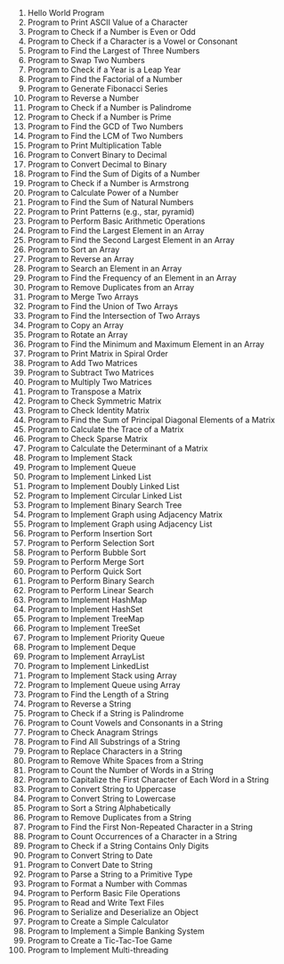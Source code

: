 1. Hello World Program
2. Program to Print ASCII Value of a Character
3. Program to Check if a Number is Even or Odd
4. Program to Check if a Character is a Vowel or Consonant
5. Program to Find the Largest of Three Numbers
6. Program to Swap Two Numbers
7. Program to Check if a Year is a Leap Year
8. Program to Find the Factorial of a Number
9. Program to Generate Fibonacci Series
10. Program to Reverse a Number
11. Program to Check if a Number is Palindrome
12. Program to Check if a Number is Prime
13. Program to Find the GCD of Two Numbers
14. Program to Find the LCM of Two Numbers
15. Program to Print Multiplication Table
16. Program to Convert Binary to Decimal
17. Program to Convert Decimal to Binary
18. Program to Find the Sum of Digits of a Number
19. Program to Check if a Number is Armstrong
20. Program to Calculate Power of a Number
21. Program to Find the Sum of Natural Numbers
22. Program to Print Patterns (e.g., star, pyramid)
23. Program to Perform Basic Arithmetic Operations
24. Program to Find the Largest Element in an Array
25. Program to Find the Second Largest Element in an Array
26. Program to Sort an Array
27. Program to Reverse an Array
28. Program to Search an Element in an Array
29. Program to Find the Frequency of an Element in an Array
30. Program to Remove Duplicates from an Array
31. Program to Merge Two Arrays
32. Program to Find the Union of Two Arrays
33. Program to Find the Intersection of Two Arrays
34. Program to Copy an Array
35. Program to Rotate an Array
36. Program to Find the Minimum and Maximum Element in an Array
37. Program to Print Matrix in Spiral Order
38. Program to Add Two Matrices
39. Program to Subtract Two Matrices
40. Program to Multiply Two Matrices
41. Program to Transpose a Matrix
42. Program to Check Symmetric Matrix
43. Program to Check Identity Matrix
44. Program to Find the Sum of Principal Diagonal Elements of a Matrix
45. Program to Calculate the Trace of a Matrix
46. Program to Check Sparse Matrix
47. Program to Calculate the Determinant of a Matrix
48. Program to Implement Stack
49. Program to Implement Queue
50. Program to Implement Linked List
51. Program to Implement Doubly Linked List
52. Program to Implement Circular Linked List
53. Program to Implement Binary Search Tree
54. Program to Implement Graph using Adjacency Matrix
55. Program to Implement Graph using Adjacency List
56. Program to Perform Insertion Sort
57. Program to Perform Selection Sort
58. Program to Perform Bubble Sort
59. Program to Perform Merge Sort
60. Program to Perform Quick Sort
61. Program to Perform Binary Search
62. Program to Perform Linear Search
63. Program to Implement HashMap
64. Program to Implement HashSet
65. Program to Implement TreeMap
66. Program to Implement TreeSet
67. Program to Implement Priority Queue
68. Program to Implement Deque
69. Program to Implement ArrayList
70. Program to Implement LinkedList
71. Program to Implement Stack using Array
72. Program to Implement Queue using Array
73. Program to Find the Length of a String
74. Program to Reverse a String
75. Program to Check if a String is Palindrome
76. Program to Count Vowels and Consonants in a String
77. Program to Check Anagram Strings
78. Program to Find All Substrings of a String
79. Program to Replace Characters in a String
80. Program to Remove White Spaces from a String
81. Program to Count the Number of Words in a String
82. Program to Capitalize the First Character of Each Word in a String
83. Program to Convert String to Uppercase
84. Program to Convert String to Lowercase
85. Program to Sort a String Alphabetically
86. Program to Remove Duplicates from a String
87. Program to Find the First Non-Repeated Character in a String
88. Program to Count Occurrences of a Character in a String
89. Program to Check if a String Contains Only Digits
90. Program to Convert String to Date
91. Program to Convert Date to String
92. Program to Parse a String to a Primitive Type
93. Program to Format a Number with Commas
94. Program to Perform Basic File Operations
95. Program to Read and Write Text Files
96. Program to Serialize and Deserialize an Object
97. Program to Create a Simple Calculator
98. Program to Implement a Simple Banking System
99. Program to Create a Tic-Tac-Toe Game
100. Program to Implement Multi-threading
